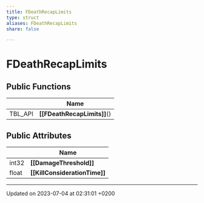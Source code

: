 ```yaml
---
title: FDeathRecapLimits
type: struct
aliases: FDeathRecapLimits
share: false

---
```


# FDeathRecapLimits





## Public Functions

|                | Name           |
| -------------- | -------------- |
| TBL_API | **[[FDeathRecapLimits]]**() |

## Public Attributes

|                | Name           |
| -------------- | -------------- |
| int32 | **[[DamageThreshold]]**  |
| float | **[[KillConsiderationTime]]**  |

-------------------------------

Updated on 2023-07-04 at 02:31:01 +0200